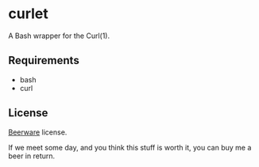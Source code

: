 curlet
======

A Bash wrapper for the Curl(1).

Requirements
------------

+ bash
+ curl

License
-------

[Beerware](http://en.wikipedia.org/wiki/Beerware) license.

If we meet some day, and you think this stuff is worth it, you can buy me a beer in return.
